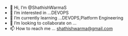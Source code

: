 - 👋 Hi, I’m @ShathishWarmaS
- 👀 I’m interested in ...DEVOPS
- 🌱 I’m currently learning ...DEVOPS,Platform Engineering
- 💞️ I’m looking to collaborate on ... 
- 📫 How to reach me ... shathishwarma@gmail.com

<!---
ShathishWarmaS/ShathishWarmaS is a ✨ special ✨ repository because its `README.md` (this file) appears on your GitHub profile.
You can click the Preview link to take a look at your changes.
--->
